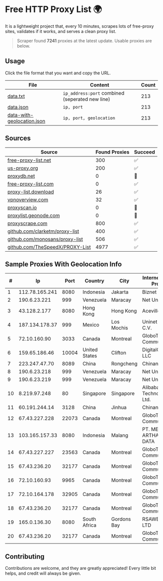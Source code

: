 
# Free HTTP Proxy List 🌍

It is a lightweight project that, every 10 minutes, scrapes lots of free-proxy sites, validates if it works, and serves a clean proxy list.


> Scraper found **7241** proxies at the latest update. Usable proxies are below.

## Usage

Click the file format that you want and copy the URL.


|File|Content|Count|
|----|-------|-----|
|[data.txt](https://raw.githubusercontent.com/themiralay/Proxy-List-World/master/data.txt)|`ip_address:port` combined (seperated new line)|213|
|[data.json](https://raw.githubusercontent.com/themiralay/Proxy-List-World/master/data.json)|`ip, port`|213|
|[data-with-geolocation.json](https://raw.githubusercontent.com/themiralay/Proxy-List-World/master/data-with-geolocation.json)|`ip, port, geolocation`|213|

## Sources

|Source|Found Proxies|Succeed|
|------|-------------|-------|
|[free-proxy-list.net](https://free-proxy-list.net)|300|✅|
|[us-proxy.org](https://www.us-proxy.org)|200|✅|
|[proxydb.net](http://proxydb.net)|0|🚫|
|[free-proxy-list.com](https://free-proxy-list.com/?page=&port=&type%5B%5D=http&type%5B%5D=https&up_time=0&search=Search)|0|✅|
|[proxy-list.download](https://www.proxy-list.download/HTTP)|26|✅|
|[vpnoverview.com](https://vpnoverview.com/privacy/anonymous-browsing/free-proxy-servers)|32|✅|
|[proxyscan.io](https://www.proxyscan.io)|0|🚫|
|[proxylist.geonode.com](https://proxylist.geonode.com/api/proxy-list?limit=300&page=1&sort_by=lastChecked&sort_type=desc&protocols=http,https)|0|🚫|
|[proxyscrape.com](https://api.proxyscrape.com/v2/?request=displayproxies&protocol=http&timeout=10000&country=all&ssl=all&anonymity=all)|800|✅|
|[github.com/clarketm/proxy-list](https://raw.githubusercontent.com/clarketm/proxy-list/master/proxy-list-raw.txt)|400|✅|
|[github.com/monosans/proxy-list](https://raw.githubusercontent.com/monosans/proxy-list/main/proxies/http.txt)|506|✅|
|[github.com/TheSpeedX/PROXY-List](https://raw.githubusercontent.com/TheSpeedX/PROXY-List/master/http.txt)|4977|✅|


## Sample Proxies With Geolocation Info

|#|Ip|Port|Country|City|Internet Service Provider|
|-|--|----|-------|----|-------------------------|
|1|112.78.165.241|8080|Indonesia|Jakarta|Biznet Networks|
|2|190.6.23.221|999|Venezuela|Maracay|Net Uno|
|3|43.128.2.177|8080|Hong Kong|Hong Kong|Aceville Pte.ltd|
|4|187.134.178.37|999|Mexico|Los Mochis|Uninet S.A. de C.V.|
|5|72.10.160.90|3033|Canada|Montreal|GloboTech Communications|
|6|159.65.186.46|10004|United States|Clifton|DigitalOcean, LLC|
|7|223.247.47.70|8089|China|Rongcheng|Chinanet|
|8|190.6.23.218|999|Venezuela|Maracay|Net Uno|
|9|190.6.23.219|999|Venezuela|Maracay|Net Uno|
|10|8.219.97.248|80|Singapore|Singapore|Alibaba (US) Technology Co., Ltd.|
|11|60.191.244.14|3128|China|Jinhua|Chinanet|
|12|67.43.227.228|22073|Canada|Montreal|GloboTech Communications|
|13|103.165.157.33|8080|Indonesia|Malang|PT. MEGA ARTHA LINTAS DATA|
|14|67.43.227.227|23563|Canada|Montreal|GloboTech Communications|
|15|67.43.236.20|32177|Canada|Montreal|GloboTech Communications|
|16|72.10.160.93|9965|Canada|Montreal|GloboTech Communications|
|17|72.10.164.178|32905|Canada|Montreal|GloboTech Communications|
|18|67.43.236.20|32177|Canada|Montreal|GloboTech Communications|
|19|165.0.136.30|8080|South Africa|Gordons Bay|RSAWEB (PTY) LTD|
|20|67.43.236.20|32177|Canada|Montreal|GloboTech Communications|



## Contributing

Contributions are welcome, and they are greatly appreciated! Every
little bit helps, and credit will always be given.

